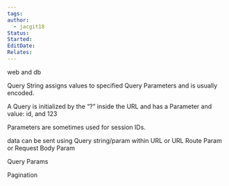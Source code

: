 ```yaml
---
tags: 
author:
  - jacgit18
Status: 
Started: 
EditDate: 
Relates:
---
```

web and db


Query String assigns values to specified Query Parameters and is usually encoded. 

A Query is initialized by the “?” inside the URL and has a Parameter and value: id, and 123  

Parameters are sometimes used for session IDs. 

data can be sent using Query string/param within URL or URL Route Param or Request Body Param  

Query Params 

Pagination